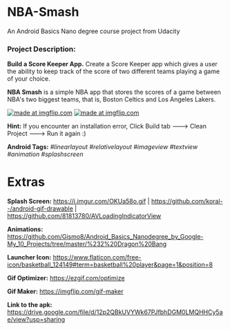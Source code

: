 # NBA-Smash
An Android Basics Nano degree course project from Udacity
### Project Description: 
**Build a Score Keeper App.**
Create a Score Keeper app which gives a user the ability to keep track of the score of two different teams playing a game of your choice. 

**NBA Smash** is a simple NBA app that stores the scores of a game between NBA's two biggest teams, that is, Boston Celtics and Los Angeles Lakers.

<a href="https://imgflip.com/gif/2fjh7c"><img src="https://i.imgflip.com/2fjh7c.gif" title="made at imgflip.com"/></a>
<a href="https://imgflip.com/gif/2fjhew"><img src="https://i.imgflip.com/2fjhew.gif" title="made at imgflip.com"/></a>

**Hint:** If you encounter an installation error, Click Build tab ---> Clean Project ---> Run it again :)

**Android Tags:** *#linearlayout* *#relativelayout* *#imageview* *#textview* *#animation* *#splashscreen* 

# Extras
**Splash Screen:** https://i.imgur.com/OKUa58o.gif | https://github.com/koral--/android-gif-drawable | https://github.com/81813780/AVLoadingIndicatorView

**Animations:** https://github.com/Gismo8/Android_Basics_Nanodegree_by_Google-My_10_Projects/tree/master/%232%20Dragon%20Bang

**Launcher Icon:** https://www.flaticon.com/free-icon/basketball_124149#term=basketball%20player&page=1&position=8

**Gif Optimizer:** https://ezgif.com/optimize

**Gif Maker:** https://imgflip.com/gif-maker

**Link to the apk:** https://drive.google.com/file/d/12p2QBkUVYWk67PJfbhDGM0LMQHHCy5ae/view?usp=sharing
